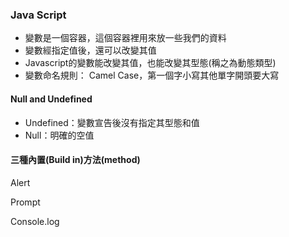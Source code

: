 ### Java Script
* 變數是一個容器，這個容器裡用來放一些我們的資料
* 變數經指定值後，還可以改變其值
* Javascript的變數能改變其值，也能改變其型態(稱之為動態類型)
* 變數命名規則： Camel Case，第一個字小寫其他單字開頭要大寫
 
#### Null and Undefined
* Undefined：變數宣告後沒有指定其型態和值
* Null：明確的空值

#### 三種內置(Build in)方法(method)

Alert

Prompt

Console.log
